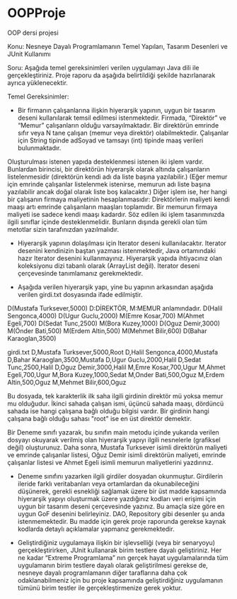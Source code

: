 # OOPProje
OOP dersi projesi

Konu: Nesneye Dayalı Programlamanın Temel Yapıları, Tasarım Desenleri ve JUnit Kullanımı

Soru:
Aşağıda temel gereksinimleri verilen uygulamayı Java dili ile gerçekleştiriniz. Proje raporu da
aşağıda belirtildiği şekilde hazırlanarak ayrıca yüklenecektir.

Temel Gereksinimler:
* Bir firmanın çalışanlarına ilişkin hiyerarşik yapının, uygun bir tasarım deseni kullanılarak
temsil edilmesi istenmektedir. Firmada, “Direktör” ve “Memur” çalışanların olduğu
varsayılmaktadır. Bir direktörün emrinde sıfır veya N tane çalışan (memur veya direktör)
olabilmektedir. Çalışanlar için String tipinde adSoyad ve tamsayı (int) tipinde maaş verileri
bulunmaktadır.

Oluşturulması istenen yapıda desteklenmesi istenen iki işlem vardır. Bunlardan birincisi, bir
direktörün hiyerarşik olarak altında çalışanların listelenmesidir (direktörün kendi adı da liste
başına yazılabilir.) (Eğer memur için emrinde çalışanlar listelenmek istenirse, memurun adı
liste başına yazılabilir ancak doğal olarak liste boş kalacaktır.) Diğer işlem ise, her hangi bir
çalışanın firmaya maliyetinin hesaplanmasıdır: Direktörlerin maliyeti kendi maaşı artı
emrinde çalışanların maaşları toplamıdır. Bir memurun firmaya maliyeti ise sadece kendi
maaşı kadardır. Söz edilen iki işlem tasarımınızda ilgili sınıflar içinde desteklenmelidir.
Bunların dışında gerekli olan tüm metotlar sizin tarafınızdan yazılmalıdır.

* Hiyerarşik yapının dolaşılması için Iterator deseni kullanılacaktır. Iterator desenini
kendinizin baştan yazması istenmektedir, Java ortamındaki hazır Iterator desenini
kullanmayınız. Hiyerarşik yapıda ihtiyacınız olan koleksiyonu dizi tabanlı olarak (ArrayList
değil). Iterator deseni çerçevesinde tanımlamanız gerekmektedir.

* Aşağıda verilen hiyerarşik yapı, yine bu yapının arkasından aşağıda verilen girdi.txt
dosyasında ifade edilmiştir.


D(Mustafa Turksever,5000) D:DİREKTÖR, M:MEMUR anlamındadır.
    D(Halil Sengonca,4000)
        D(Ugur Guclu,2000)
            M(Emre Kosar,700) M(Ahmet Egeli,700)
        D(Sedat Tunc,2500)
            M(Bora Kuzey,1000)
        D(Oguz Demir,3000)
            M(Önder Bati,500) M(Erdem Altin,500) M(Mehmet Bilir,600)
    D(Bahar Karaoglan,3500)
    
girdi.txt
D,Mustafa Turksever,5000,Root
D,Halil Sengonca,4000,Mustafa
D,Bahar Karaoglan,3500,Mustafa
D,Ugur Guclu,2000,Halil
D,Sedat Tunc,2500,Halil
D,Oguz Demir,3000,Halil
M,Emre Kosar,700,Ugur
M,Ahmet Egeli,700,Ugur
M,Bora Kuzey,1000,Sedat
M,Onder Bati,500,Oguz
M,Erdem Altin,500,Oguz
M,Mehmet Bilir,600,Oguz

Bu dosyada, tek karakterlik ilk saha ilgili girdinin direktör mü yoksa memur mu olduğudur.
İkinci sahada çalışan ismi, üçüncü sahada maaşı, dördüncü sahada ise hangi çalışana bağlı
olduğu bilgisi vardır. Bir girdinin hangi çalışana bağlı olduğu sahası "root" ise en üst direktör
demektir.

Bir Deneme sınıfı yazarak, bu sınıfın main metodu içinde yukarıda verilen dosyayı okuyarak verilmiş
olan hiyerarşik yapıyı ilgili nesnelerle (grafiksel değil) oluşturunuz. Daha sonra, Mustafa Turksever
isimli direktörün maliyeti ve emrinde çalışanlar listesi, Oğuz Demir isimli direktörün maliyeti,
emrinde çalışanlar listesi ve Ahmet Egeli isimli memurun maliyetlerini yazdırınız.

* Deneme sınıfını yazarken ilgili girdiler dosyadan okunmuştur. Girdilerin ileride farklı
veritabanları veya ortamlardan da okunabileceğini düşünerek, gerekli esnekliği sağlamak
üzere bir üst madde kapsamında hiyerarşik yapıyı oluşturmak üzere yazdığınız kodları veri
erişimi için uygun bir tasarım deseni çerçevesinde yazınız. Bu amaçla size göre en uygun GoF
desenini belirleyiniz. DAO, Repository gibi desenler şu anda istenmemektedir. Bu madde
için gerek proje raporunda gerekse kaynak kodlarda detaylı açıklamalar yapmanız
gerekmektedir.

* Geliştirdiğiniz uygulamaya ilişkin bir işlevselliği (veya bir senaryoyu) gerçekleştirirken,
JUnit kullanarak birim testlere dayalı geliştiriniz. Her ne kadar “Extreme Programlama” nın
gerçek hayat uygulamalarında tüm uygulamanın birim testlere dayalı olarak geliştirilmesi
gerekse de, nesneye dayalı programlamanın diğer taraflarına daha çok odaklanabilmeniz için
bu proje kapsamında geliştirdiğiniz uygulamanın tümünü birim testler ile gerçekleştirmenize
gerek yoktur.
